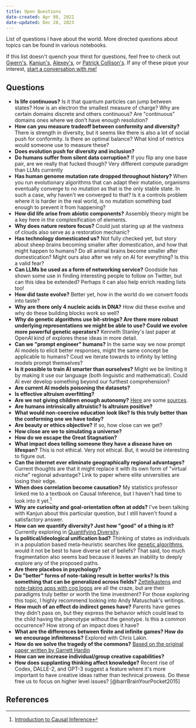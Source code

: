 ```yaml
---
title: Open Questions
date-created: Apr 08, 2022
date-updated: Dec 28, 2023
---
```


List of questions I have about the world. More directed questions about topics can be found in various notebooks.

If this list doesn't quench your thirst for questions, feel free to check out [Gwern's](https://www.gwern.net/Questions), [Kanjun's](https://kanjun.me), [Alexey's](https://guzey.com/personal/research-ideas/), or [Patrick Collison's](https://patrickcollison.com/questions). If any of these pique your interest, [start a conversation with me!](https://twitter.com/_ivyzhang)

## Questions

- **Is life continuous?** Is it that quantum particles can jump between states? How is an electron the smallest measure of charge? Why are certain domains discrete and others continuous? Are "continuous" domains ones where we don't have enough resolution?
- **How can you measure tradeoff between conformity and diversity?** There is strength in diversity, but it seems like there is also a lot of social push for conformity. Is there an optimal balance? What kind of metrics would someone use to measure these?
- **Does evolution push for diversity and inclusion?**
- **Do humans suffer from silent data corruption?** If you flip any one base pair, are we really that fucked though? Very different compute paradigm than LLMs currently
- **Has human genome mutation rate dropped throughout history?** When you run evolutionary algorithms that can adapt their mutation, organisms eventually converge to no mutation as that is the only stable state. In such a case, why haven't we converged to that? Is it a controls problem where it is harder in the real world, is no mutation something bad enough to prevent it from happening?
- **How did life arise from abiotic components?** Assembly theory might be a key here in the complexification of elements.
- **Why does nature restore focus?** Could just staring up at the vastness of clouds also serve as a restoration mechanic?
- **Has technology domesticated us?** Not fully checked yet, but story about sheep brains becoming smaller after domestication, and how that might happen to humans? Do all animal brains become smaller after domestication? Might ours also after we rely on AI for everything? Is this a valid fear?
- **Can LLMs be used as a form of networking service?** Goodside has shown some use in finding interesting people to follow on Twitter, but can this idea be extended? Perhaps it can also help enrich reading lists too!
- **How did taste evolve?** Better yet, how in the world do we convert foods into taste?
- **Why are there only 4 nucleic acids in DNA?** How did these evolve and why do these building blocks work so well?
- **Why do genetic algorithms use bit-strings? Are there more robust underlying representations we might be able to use? Could we evolve more powerful genetic operators?** Kenneth Stanley's last paper at OpenAI kind of explores these ideas in more detail.
- **Can we "prompt engineer" humans?** In the same way we now prompt AI models to elicit better responses, might the same concept be applicable to humans? Coud we iterate towards to infinity by letting models prompt themselves?
- **Is it possible to train AI smarter than ourselves?** Might we be limiting it by making it use our language (both linguistic and mathematical). Could AI ever develop something beyond our furthest comprehension?
- **Are current AI models poisoning the datasets?**
- **Is effective altruism overfitting?**
- **Are we not giving children enough autonomy?** [Here](https://blog.dennishackethal.com/posts/the-true-purpose-of-schools) are some [sources](https://www.takingchildrenseriously.com/).
- **Are humans intrinsically altruistic? Is altruism positive?**
- **What would non-coercive education look like? Is this truly better than the conforming one we have today?**
- **Are beauty or ethics objective?** If so, how close can we get?
- **How close are we to simulating a universe?**
- **How do we escape the Great Stagnation?**
- **What impact does telling someone they have a disease have on lifespan?** This is not ethical. Very not ethical. But, it would be interesting to figure out.
- **Can the internet ever eliminate geographically regional advantages?** Current thoughts are that it might replace it with its own form of "virtual niche" regional advantage? Link to paper where elite universities are losing their edge.
- **When does correlation become causation?** My statistics professor linked me to a textbook on Causal Inference, but I haven't had time to look into it yet.[^1]
- **Why are curiosity and goal-orientation often at odds?** I've been talking with Kanjun about this particular question, but I still haven't found a satisfactory answer.
- **How can we quantify diversity? Just how "good" of a thing is it?** Currently exploring in [Quantifying Diversity](quantifying-diversity.md).
- **Is political/ideological unification bad?** Thinking of states as individuals in a population based meta-heuristic searches like [genetic algorithms](https://en.wikipedia.org/wiki/Genetic_algorithm), would it not be best to have diverse set of beliefs? That said, too much fragmentation also seems bad because it leaves an inability to deeply explore any of the proposed paths.
- **Are there placebos in psychology?**
- **Do "better" forms of note-taking result in better works? Is this something that can be generalized across fields?** [Zettelkastens](https://en.wikipedia.org/wiki/Zettelkasten) and [note-taking apps with cog logos](https://roamresearch.com) are all the craze, but are their paradigms truly better or worth the time investment? For those exploring this topic, I highly recommend looking into Andy Matuschak's writings.
- **How much of an effect do indirect genes have?** Parents have genes they didn't pass on, but they express the behavior which could lead to the child having the phenotype without the genotype. Is this a common occurrence? How strong of an impact does it have?
- **What are the differences between finite and infinite games? How do we encourage infiniteness?** Explored with Chris Lakin.
- **How do we solve the tragedy of the commons?** [Based on the original paper written by Garrett Hardin](https://www.econlib.org/library/Enc/TragedyoftheCommons.html)
- **How can we increase individual/group creative capabilities?**
- **How does supplanting thinking affect knowledge?** Recent rise of Codex, DALLE-2, and GPT-3 suggest a feature where it's more important to have creative ideas rather than technical prowess. Do these free us to focus on higher level issues? [@barrBrainYourPocket2015]

## References

[^1]: [Introduction to Causal Inference](https://www.bradyneal.com/causal-inference-course)

